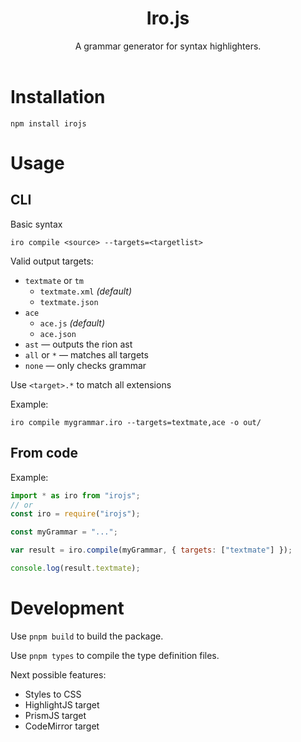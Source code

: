 <center><h1>Iro.js</h1></center>
<center>A grammar generator for syntax highlighters.</center>
<br>

<!-- Check out the live editor at https://fireblast.js.org/irojs -->

# Installation

```
npm install irojs
```

# Usage

## CLI

Basic syntax
```
iro compile <source> --targets=<targetlist>
```

Valid output targets:
- `textmate` or `tm`
    - `textmate.xml` *(default)*
    - `textmate.json`
- `ace`
    - `ace.js` *(default)*
    - `ace.json`
- `ast` &mdash; outputs the rion ast
- `all` or `*` &mdash; matches all targets
- `none` &mdash; only checks grammar

Use `<target>.*` to match all extensions

Example:
```
iro compile mygrammar.iro --targets=textmate,ace -o out/
```

## From code

<!-- TODO: documentation -->

Example:
```js
import * as iro from "irojs";
// or
const iro = require("irojs");

const myGrammar = "...";

var result = iro.compile(myGrammar, { targets: ["textmate"] });

console.log(result.textmate);
```

# Development

<!-- Use `pnpm test` to run the tests. -->

Use `pnpm build` to build the package.

Use `pnpm types` to compile the type definition files.

Next possible features:
- Styles to CSS
- HighlightJS target
- PrismJS target
- CodeMirror target